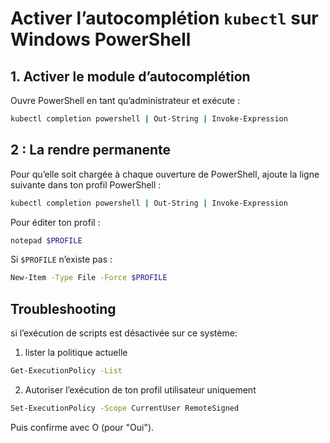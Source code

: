# Activer l’autocomplétion ``kubectl`` sur Windows PowerShell

## 1. Activer le module d’autocomplétion
Ouvre PowerShell en tant qu’administrateur et exécute :
```bash 
kubectl completion powershell | Out-String | Invoke-Expression
```
## 2 : La rendre permanente
Pour qu’elle soit chargée à chaque ouverture de PowerShell, ajoute la ligne suivante dans ton profil PowerShell :

```bash
kubectl completion powershell | Out-String | Invoke-Expression
```
Pour éditer ton profil :
```bash
notepad $PROFILE
```

Si ``$PROFILE`` n’existe pas :
```bash
New-Item -Type File -Force $PROFILE
```

## Troubleshooting
si l’exécution de scripts est désactivée sur ce système:
1. lister la politique actuelle
```bash
Get-ExecutionPolicy -List
```
2. Autoriser l’exécution de ton profil utilisateur uniquement
```bash
Set-ExecutionPolicy -Scope CurrentUser RemoteSigned
```
Puis confirme avec O (pour "Oui").
